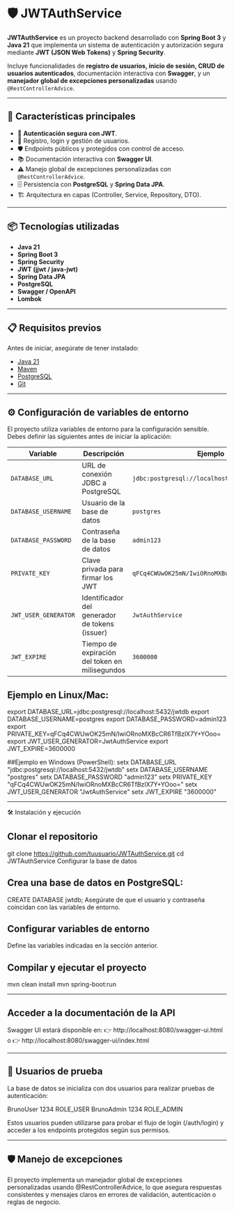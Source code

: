 # 🛡️ JWTAuthService

**JWTAuthService** es un proyecto backend desarrollado con **Spring Boot 3** y **Java 21** que implementa un sistema de autenticación y autorización segura mediante **JWT (JSON Web Tokens)** y **Spring Security**.  

Incluye funcionalidades de **registro de usuarios, inicio de sesión, CRUD de usuarios autenticados**, documentación interactiva con **Swagger**, y un **manejador global de excepciones personalizadas** usando `@RestControllerAdvice`.

---

## 🚀 Características principales

- 🔐 **Autenticación segura con JWT**.
- 👥 Registro, login y gestión de usuarios.
- 🛡️ Endpoints públicos y protegidos con control de acceso.
- 📚 Documentación interactiva con **Swagger UI**.
- ⚠️ Manejo global de excepciones personalizadas con `@RestControllerAdvice`.
- 🗄️ Persistencia con **PostgreSQL** y **Spring Data JPA**.
- 🏗️ Arquitectura en capas (Controller, Service, Repository, DTO).

---

## 📦 Tecnologías utilizadas

- **Java 21**
- **Spring Boot 3**
- **Spring Security**
- **JWT (jjwt / java-jwt)**
- **Spring Data JPA**
- **PostgreSQL**
- **Swagger / OpenAPI**
- **Lombok**

---

## 📋 Requisitos previos

Antes de iniciar, asegúrate de tener instalado:

- [Java 21](https://adoptium.net/)
- [Maven](https://maven.apache.org/)
- [PostgreSQL](https://www.postgresql.org/)
- [Git](https://git-scm.com/)

---

## ⚙️ Configuración de variables de entorno

El proyecto utiliza variables de entorno para la configuración sensible. Debes definir las siguientes antes de iniciar la aplicación:

| Variable             | Descripción                                           | Ejemplo                                   |
|----------------------|-------------------------------------------------------|-------------------------------------------|
| `DATABASE_URL`       | URL de conexión JDBC a PostgreSQL                     | `jdbc:postgresql://localhost:5432/jwtdb` |
| `DATABASE_USERNAME`  | Usuario de la base de datos                           | `postgres`                               |
| `DATABASE_PASSWORD`  | Contraseña de la base de datos                        | `admin123`                               |
| `PRIVATE_KEY`        | Clave privada para firmar los JWT                     | `qFCq4CWUwOK25mN/IwiORnoMXBcCR6TfBzlX7Y+YOoo=` |
| `JWT_USER_GENERATOR` | Identificador del generador de tokens (issuer)        | `JwtAuthService`                         |
| `JWT_EXPIRE`         | Tiempo de expiración del token en milisegundos        | `3600000`                                |


## Ejemplo en Linux/Mac:

export DATABASE_URL=jdbc:postgresql://localhost:5432/jwtdb
export DATABASE_USERNAME=postgres
export DATABASE_PASSWORD=admin123
export PRIVATE_KEY=qFCq4CWUwOK25mN/IwiORnoMXBcCR6TfBzlX7Y+YOoo=
export JWT_USER_GENERATOR=JwtAuthService
export JWT_EXPIRE=3600000

##Ejemplo en Windows (PowerShell):
setx DATABASE_URL "jdbc:postgresql://localhost:5432/jwtdb"
setx DATABASE_USERNAME "postgres"
setx DATABASE_PASSWORD "admin123"
setx PRIVATE_KEY "qFCq4CWUwOK25mN/IwiORnoMXBcCR6TfBzlX7Y+YOoo="
setx JWT_USER_GENERATOR "JwtAuthService"
setx JWT_EXPIRE "3600000"

---

🛠️ Instalación y ejecución

## Clonar el repositorio

git clone https://github.com/tuusuario/JWTAuthService.git
cd JWTAuthService
Configurar la base de datos

## Crea una base de datos en PostgreSQL:

CREATE DATABASE jwtdb;
Asegúrate de que el usuario y contraseña coincidan con las variables de entorno.

## Configurar variables de entorno

Define las variables indicadas en la sección anterior.

## Compilar y ejecutar el proyecto

mvn clean install
mvn spring-boot:run

---

## Acceder a la documentación de la API

Swagger UI estará disponible en:
👉 http://localhost:8080/swagger-ui.html
o
👉 http://localhost:8080/swagger-ui/index.html

---

## 👥 Usuarios de prueba
La base de datos se inicializa con dos usuarios para realizar pruebas de autenticación:

BrunoUser	1234	ROLE_USER
BrunoAdmin	1234	ROLE_ADMIN

Estos usuarios pueden utilizarse para probar el flujo de login (/auth/login) y acceder a los endpoints protegidos según sus permisos.

---
## 🛡️ Manejo de excepciones
El proyecto implementa un manejador global de excepciones personalizadas usando @RestControllerAdvice, lo que asegura respuestas consistentes y mensajes claros en errores de validación, autenticación o reglas de negocio.
